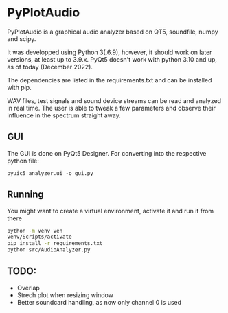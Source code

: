 # PyPlotAudio

PyPlotAudio is a graphical audio analyzer based on QT5, soundfile, numpy and scipy.

It was developped using Python 3(.6.9), however, it should work on later versions, at least up to 3.9.x. PyQt5 doesn't work with python 3.10 and up, as of today (December 2022).

The dependencies are listed in the requirements.txt and can be installed with pip.

WAV files, test signals and sound device streams can be read and analyzed in real time.
The user is able to tweak a few parameters and observe their influence in the spectrum 
straight away.

## GUI

The GUI is done on PyQt5 Designer. For converting into the respective python file:

`pyuic5 analyzer.ui -o gui.py`

## Running
You might want to create a virtual environment, activate it and run it from there
```bash
python -m venv ven
venv/Scripts/activate
pip install -r requirements.txt
python src/AudioAnalyzer.py
```

## TODO:
- Overlap
- Strech plot when resizing window
- Better soundcard handling, as now only channel 0 is used
